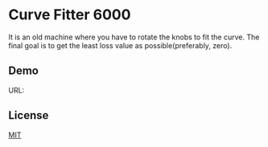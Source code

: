 
# Curve Fitter 6000

It is an old machine where you have to rotate the knobs to fit the curve. The final goal is to get the least loss value as possible(preferably, zero).
 


## Demo

URL: 


## License

[MIT](https://choosealicense.com/licenses/mit/)

